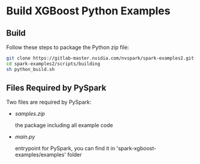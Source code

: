 # Build XGBoost Python Examples

## Build

Follow these steps to package the Python zip file:

``` bash
git clone https://gitlab-master.nvidia.com/nvspark/spark-examples2.git
cd spark-examples2/scripts/building
sh python_build.sh
```


## Files Required by PySpark

Two files are required by PySpark:

+ *samples.zip*
  
  the package including all example code

+ *main.py*
  
  entrypoint for PySpark, you can find it in 'spark-xgboost-examples/examples' folder
